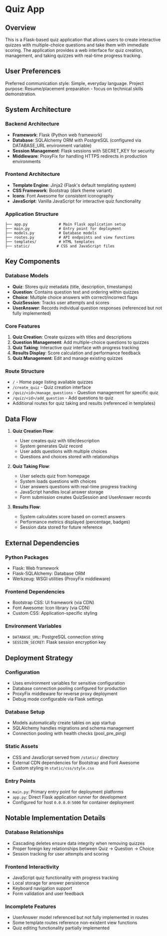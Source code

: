 # Quiz App

## Overview

This is a Flask-based quiz application that allows users to create interactive quizzes with multiple-choice questions and take them with immediate scoring. The application provides a web interface for quiz creation, management, and taking quizzes with real-time progress tracking.

## User Preferences

Preferred communication style: Simple, everyday language.
Project purpose: Resume/placement preparation - focus on technical skills demonstration.

## System Architecture

### Backend Architecture
- **Framework**: Flask (Python web framework)
- **Database**: SQLAlchemy ORM with PostgreSQL (configured via DATABASE_URL environment variable)
- **Session Management**: Flask sessions with SECRET_KEY for security
- **Middleware**: ProxyFix for handling HTTPS redirects in production environments

### Frontend Architecture
- **Template Engine**: Jinja2 (Flask's default templating system)
- **CSS Framework**: Bootstrap (dark theme variant)
- **Icons**: Font Awesome for consistent iconography
- **JavaScript**: Vanilla JavaScript for interactive quiz functionality

### Application Structure
```
├── app.py              # Main Flask application setup
├── main.py             # Entry point for deployment
├── models.py           # Database models
├── routes.py           # API endpoints and view functions
├── templates/          # HTML templates
├── static/            # CSS and JavaScript files
```

## Key Components

### Database Models
- **Quiz**: Stores quiz metadata (title, description, timestamps)
- **Question**: Contains question text and ordering within quizzes
- **Choice**: Multiple choice answers with correct/incorrect flags
- **QuizSession**: Tracks user attempts and scores
- **UserAnswer**: Records individual question responses (referenced but not fully implemented)

### Core Features
1. **Quiz Creation**: Create quizzes with titles and descriptions
2. **Question Management**: Add multiple-choice questions to quizzes
3. **Quiz Taking**: Interactive quiz interface with progress tracking
4. **Results Display**: Score calculation and performance feedback
5. **Quiz Management**: Edit and manage existing quizzes

### Route Structure
- `/` - Home page listing available quizzes
- `/create_quiz` - Quiz creation interface
- `/quiz/<id>/manage_questions` - Question management for specific quiz
- `/quiz/<id>/add_question` - Add questions to quiz
- Additional routes for quiz taking and results (referenced in templates)

## Data Flow

1. **Quiz Creation Flow**:
   - User creates quiz with title/description
   - System generates Quiz record
   - User adds questions with multiple choices
   - Questions and choices stored with relationships

2. **Quiz Taking Flow**:
   - User selects quiz from homepage
   - System loads questions with choices
   - User answers questions with real-time progress tracking
   - JavaScript handles local answer storage
   - Form submission creates QuizSession and UserAnswer records

3. **Results Flow**:
   - System calculates score based on correct answers
   - Performance metrics displayed (percentage, badges)
   - Session data stored for future reference

## External Dependencies

### Python Packages
- Flask: Web framework
- Flask-SQLAlchemy: Database ORM
- Werkzeug: WSGI utilities (ProxyFix middleware)

### Frontend Dependencies
- Bootstrap CSS: UI framework (via CDN)
- Font Awesome: Icon library (via CDN)
- Custom CSS: Application-specific styling

### Environment Variables
- `DATABASE_URL`: PostgreSQL connection string
- `SESSION_SECRET`: Flask session encryption key

## Deployment Strategy

### Configuration
- Uses environment variables for sensitive configuration
- Database connection pooling configured for production
- ProxyFix middleware for reverse proxy deployment
- Debug mode configurable via Flask settings

### Database Setup
- Models automatically create tables on app startup
- SQLAlchemy handles migrations and schema management
- Connection pooling with health checks (pool_pre_ping)

### Static Assets
- CSS and JavaScript served from `/static/` directory
- External CDN dependencies for Bootstrap and Font Awesome
- Custom styling in `static/css/style.css`

### Entry Points
- `main.py`: Primary entry point for deployment platforms
- `app.py`: Direct Flask application runner for development
- Configured for host `0.0.0.0:5000` for container deployment

## Notable Implementation Details

### Database Relationships
- Cascading deletes ensure data integrity when removing quizzes
- Proper foreign key relationships between Quiz → Question → Choice
- Session tracking for user attempts and scoring

### Frontend Interactivity
- JavaScript quiz functionality with progress tracking
- Local storage for answer persistence
- Keyboard navigation support
- Form validation and user feedback

### Incomplete Features
- UserAnswer model referenced but not fully implemented in routes
- Some template routes reference non-existent view functions
- Quiz editing functionality partially implemented